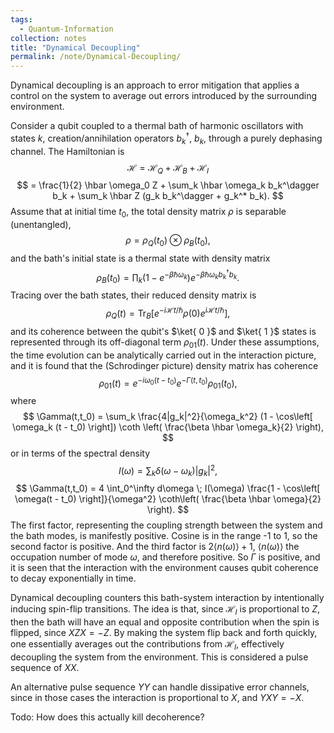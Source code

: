 ```yaml
---
tags:
  - Quantum-Information
collection: notes
title: "Dynamical Decoupling"
permalink: /note/Dynamical-Decoupling/
---
```

Dynamical decoupling is an approach to error mitigation that applies a control on the system to average out errors introduced by the surrounding environment.

Consider a qubit coupled to a thermal bath of harmonic oscillators with states $k$, creation/annihilation operators $b_k^\dagger$, $b_k$, through a purely dephasing channel. The Hamiltonian is
$$
\mathcal{H} = \mathcal{H}_Q + \mathcal{H}_B + \mathcal{H}_I
$$
$$
= \frac{1}{2} \hbar \omega_0 Z + \sum_k \hbar \omega_k b_k^\dagger b_k + \sum_k \hbar Z (g_k b_k^\dagger + g_k^* b_k).
$$
Assume that at initial time $t_0$, the total density matrix $\rho$ is separable (unentangled),
$$
\rho = \rho_Q(t_0) \otimes \rho_B(t_0),
$$
and the bath's initial state is a thermal state with density matrix
$$
\rho_B(t_0) = \prod_k \left( 1 - e^{ -\beta \hbar \omega_k } \right) e^{-\beta \hbar \omega_k b_k^\dagger b_k}.
$$
Tracing over the bath states, their reduced density matrix is
$$
\rho_Q(t) = \textrm{Tr}_B \left[ e^{ -i \mathcal{H} t /\hbar } \rho(0) e^{ i \mathcal{H} t/\hbar } \right],
$$
and its coherence between the qubit's $\ket{ 0 }$ and $\ket{ 1 }$ states is represented through its off-diagonal term $\rho_{01}(t)$.
Under these assumptions, the time evolution can be analytically carried out in the interaction picture, and it is found that the (Schrodinger picture) density matrix has coherence
$$
\rho_{01}(t) = e^{-i \omega_0 (t-t_0)} e^{ -\Gamma(t, t_0) } \rho_{01}(t_0),
$$
where
$$
\Gamma(t,t_0) = \sum_k \frac{4|g_k|^2}{\omega_k^2} (1 - \cos\left[ \omega_k (t - t_0) \right]) \coth \left( \frac{\beta \hbar \omega_k}{2} \right),
$$
or in terms of the spectral density
$$
I(\omega) = \sum_k \delta(\omega - \omega_k) |g_k|^2,
$$
$$
\Gamma(t,t_0) = 4 \int_0^\infty d\omega \; I(\omega) \frac{1 - \cos\left[ \omega(t - t_0) \right]}{\omega^2} \coth\left( \frac{\beta \hbar \omega}{2} \right).
$$
The first factor, representing the coupling strength between the system and the bath modes, is manifestly positive. Cosine is in the range -1 to 1, so the second factor is positive. And the third factor is $2\langle n(\omega) \rangle + 1$, $\langle n(\omega) \rangle$ the occupation number of mode $\omega$, and therefore positive. So $\Gamma$ is positive, and it is seen that the interaction with the environment causes qubit coherence to decay exponentially in time.

Dynamical decoupling counters this bath-system interaction by intentionally inducing spin-flip transitions. The idea is that, since $\mathcal{H}_I$ is proportional to $Z$, then the bath will have an equal and opposite contribution when the spin is flipped, since $XZX = -Z$. By making the system flip back and forth quickly, one essentially averages out the contributions from $\mathcal{H}_I$, effectively decoupling the system from the environment. This is considered a pulse sequence of $XX$.

An alternative pulse sequence $YY$ can handle dissipative error channels, since in those cases the interaction is proportional to $X$, and $YXY = -X$.

Todo: How does this actually kill decoherence?